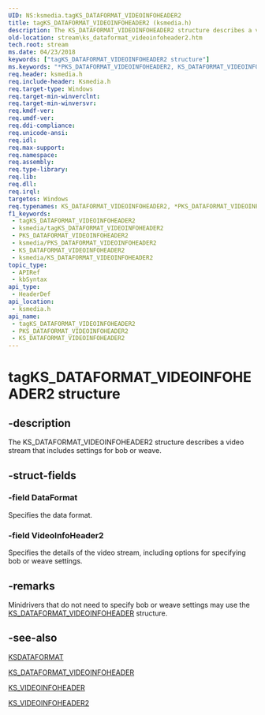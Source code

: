 ```yaml
---
UID: NS:ksmedia.tagKS_DATAFORMAT_VIDEOINFOHEADER2
title: tagKS_DATAFORMAT_VIDEOINFOHEADER2 (ksmedia.h)
description: The KS_DATAFORMAT_VIDEOINFOHEADER2 structure describes a video stream that includes settings for bob or weave.
old-location: stream\ks_dataformat_videoinfoheader2.htm
tech.root: stream
ms.date: 04/23/2018
keywords: ["tagKS_DATAFORMAT_VIDEOINFOHEADER2 structure"]
ms.keywords: "*PKS_DATAFORMAT_VIDEOINFOHEADER2, KS_DATAFORMAT_VIDEOINFOHEADER2, KS_DATAFORMAT_VIDEOINFOHEADER2 structure [Streaming Media Devices], PKS_DATAFORMAT_VIDEOINFOHEADER2, PKS_DATAFORMAT_VIDEOINFOHEADER2 structure pointer [Streaming Media Devices], ksmedia/KS_DATAFORMAT_VIDEOINFOHEADER2, ksmedia/PKS_DATAFORMAT_VIDEOINFOHEADER2, stream.ks_dataformat_videoinfoheader2, tagKS_DATAFORMAT_VIDEOINFOHEADER2, vidcapstruct_cadaf63f-50d5-41c5-926b-81724dddb890.xml"
req.header: ksmedia.h
req.include-header: Ksmedia.h
req.target-type: Windows
req.target-min-winverclnt: 
req.target-min-winversvr: 
req.kmdf-ver: 
req.umdf-ver: 
req.ddi-compliance: 
req.unicode-ansi: 
req.idl: 
req.max-support: 
req.namespace: 
req.assembly: 
req.type-library: 
req.lib: 
req.dll: 
req.irql: 
targetos: Windows
req.typenames: KS_DATAFORMAT_VIDEOINFOHEADER2, *PKS_DATAFORMAT_VIDEOINFOHEADER2
f1_keywords:
 - tagKS_DATAFORMAT_VIDEOINFOHEADER2
 - ksmedia/tagKS_DATAFORMAT_VIDEOINFOHEADER2
 - PKS_DATAFORMAT_VIDEOINFOHEADER2
 - ksmedia/PKS_DATAFORMAT_VIDEOINFOHEADER2
 - KS_DATAFORMAT_VIDEOINFOHEADER2
 - ksmedia/KS_DATAFORMAT_VIDEOINFOHEADER2
topic_type:
 - APIRef
 - kbSyntax
api_type:
 - HeaderDef
api_location:
 - ksmedia.h
api_name:
 - tagKS_DATAFORMAT_VIDEOINFOHEADER2
 - PKS_DATAFORMAT_VIDEOINFOHEADER2
 - KS_DATAFORMAT_VIDEOINFOHEADER2
---
```


# tagKS_DATAFORMAT_VIDEOINFOHEADER2 structure


## -description

The KS_DATAFORMAT_VIDEOINFOHEADER2 structure describes a video stream that includes settings for bob or weave.

## -struct-fields

### -field DataFormat

Specifies the data format.

### -field VideoInfoHeader2

Specifies the details of the video stream, including options for specifying bob or weave settings.

## -remarks

Minidrivers that do not need to specify bob or weave settings may use the <a href="/windows-hardware/drivers/ddi/ksmedia/ns-ksmedia-tagks_dataformat_videoinfoheader">KS_DATAFORMAT_VIDEOINFOHEADER</a> structure.

## -see-also

<a href="/windows-hardware/drivers/ddi/ks/ns-ks-ksdataformat">KSDATAFORMAT</a>



<a href="/windows-hardware/drivers/ddi/ksmedia/ns-ksmedia-tagks_dataformat_videoinfoheader">KS_DATAFORMAT_VIDEOINFOHEADER</a>



<a href="/windows-hardware/drivers/ddi/ksmedia/ns-ksmedia-tagks_videoinfoheader">KS_VIDEOINFOHEADER</a>



<a href="/windows-hardware/drivers/ddi/ksmedia/ns-ksmedia-tagks_videoinfoheader2">KS_VIDEOINFOHEADER2</a>

